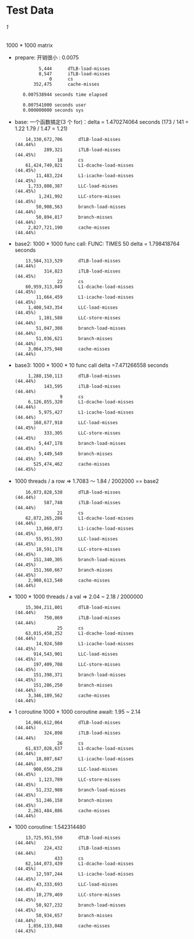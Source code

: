 # Test Data

###### 1

1000 * 1000 matrix

* prepare: 开销很小 : 0.0075

  ```
           5,444      dTLB-load-misses                                            
           8,547      iTLB-load-misses                                            
               0      cs                                                          
         352,475      cache-misses                                                
  
     0.007538944 seconds time elapsed
  
     0.007541000 seconds user
     0.000000000 seconds sys
  ```

* base: 一个函数搞定(3 个 for)：delta = 1.470274064 seconds  (173 / 141 = 1.22  1.79 / 1.47 = 1.21)

  ```
      14,330,672,706      dTLB-load-misses                                              (44.44%)
             289,321      iTLB-load-misses                                              (44.45%)
                  18      cs                                                          
      61,424,749,821      L1-dcache-load-misses                                         (44.45%)
          11,483,224      L1-icache-load-misses                                         (44.45%)
       1,733,808,387      LLC-load-misses                                               (44.45%)
           1,241,992      LLC-store-misses                                              (44.45%)
          50,908,563      branch-load-misses                                            (44.44%)
          50,894,817      branch-misses                                                 (44.44%)
       2,827,721,190      cache-misses                                                  (44.44%)
  ```

* base2: 1000 * 1000 func call: FUNC: TIMES 50 delta = 1.798418764 seconds

  ```
      13,584,313,529      dTLB-load-misses                                              (44.44%)
             314,823      iTLB-load-misses                                              (44.45%)
                  22      cs                                                          
      60,959,313,049      L1-dcache-load-misses                                         (44.45%)
          11,664,459      L1-icache-load-misses                                         (44.45%)
       1,408,543,354      LLC-load-misses                                               (44.45%)
           1,101,588      LLC-store-misses                                              (44.44%)
          51,047,308      branch-load-misses                                            (44.44%)
          51,036,621      branch-misses                                                 (44.44%)
       3,064,375,948      cache-misses                                                  (44.44%)
  ```

* base3: 1000 * 1000 * 10 func call  delta =7.471266558 seconds

           1,288,150,113      dTLB-load-misses                                              (44.44%)
                 143,595      iTLB-load-misses                                              (44.44%)
                       9      cs                                                          
           6,126,855,320      L1-dcache-load-misses                                         (44.44%)
               5,975,427      L1-icache-load-misses                                         (44.44%)
             168,677,918      LLC-load-misses                                               (44.45%)
                 333,305      LLC-store-misses                                              (44.45%)
               5,447,178      branch-load-misses                                            (44.45%)
               5,449,549      branch-misses                                                 (44.45%)
             525,474,462      cache-misses                                                  (44.45%)

* 1000 threads / a row => 1.7083 ～ 1.84  / 2002000 == base2

  ```
      16,073,828,538      dTLB-load-misses                                              (44.44%)
             587,748      iTLB-load-misses                                              (44.44%)
                  21      cs                                                          
      62,872,265,286      L1-dcache-load-misses                                         (44.44%)
          13,860,073      L1-icache-load-misses                                         (44.45%)
          55,951,593      LLC-load-misses                                               (44.45%)
          18,591,178      LLC-store-misses                                              (44.45%)
         151,340,305      branch-load-misses                                            (44.45%)
         151,360,667      branch-misses                                                 (44.45%)
       2,908,613,540      cache-misses                                                  (44.44%)
  ```

* 1000 * 1000 threads / a val => 2.04 ~ 2.18 / 2000000

  ```
      15,304,211,801      dTLB-load-misses                                              (44.44%)
             750,869      iTLB-load-misses                                              (44.44%)
                  25      cs                                                          
      63,015,458,252      L1-dcache-load-misses                                         (44.44%)
          14,924,580      L1-icache-load-misses                                         (44.45%)
         914,543,901      LLC-load-misses                                               (44.45%)
         197,409,708      LLC-store-misses                                              (44.45%)
         151,398,371      branch-load-misses                                            (44.45%)
         151,286,250      branch-misses                                                 (44.44%)
       3,346,189,562      cache-misses                                                  (44.44%)
  ```

* 1 coroutine 1000 * 1000 coroutine await: 1.95 ~ 2.14

  ```
      14,066,612,064      dTLB-load-misses                                              (44.44%)
             324,898      iTLB-load-misses                                              (44.44%)
                  26      cs                                                          
      61,837,028,637      L1-dcache-load-misses                                         (44.44%)
          18,807,647      L1-icache-load-misses                                         (44.44%)
         908,656,238      LLC-load-misses                                               (44.45%)
           1,123,789      LLC-store-misses                                              (44.45%)
          51,232,988      branch-load-misses                                            (44.45%)
          51,246,158      branch-misses                                                 (44.45%)
       2,261,484,886      cache-misses                                                  (44.44%)
  ```

* 1000 coroutine:  1.542314480

  ```
      13,725,951,550      dTLB-load-misses                                              (44.44%)
             224,432      iTLB-load-misses                                              (44.44%)
                 433      cs                                                          
      62,144,073,439      L1-dcache-load-misses                                         (44.45%)
          12,597,244      L1-icache-load-misses                                         (44.45%)
          43,333,693      LLC-load-misses                                               (44.45%)
          10,279,469      LLC-store-misses                                              (44.45%)
          50,927,232      branch-load-misses                                            (44.45%)
          50,934,657      branch-misses                                                 (44.44%)
       1,856,133,048      cache-misses                                                  (44.43%)
  ```

  

